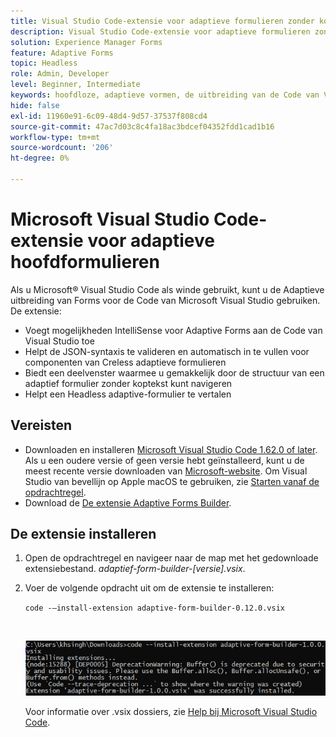 ```yaml
---
title: Visual Studio Code-extensie voor adaptieve formulieren zonder koptekst
description: Visual Studio Code-extensie voor adaptieve formulieren zonder koptekst
solution: Experience Manager Forms
feature: Adaptive Forms
topic: Headless
role: Admin, Developer
level: Beginner, Intermediate
keywords: hoofdloze, adaptieve vormen, de uitbreiding van de Code van Visual Studio
hide: false
exl-id: 11960e91-6c09-48d4-9d57-37537f808cd4
source-git-commit: 47ac7d03c8c4fa18ac3bdcef04352fdd1cad1b16
workflow-type: tm+mt
source-wordcount: '206'
ht-degree: 0%

---
```


# Microsoft Visual Studio Code-extensie voor adaptieve hoofdformulieren

Als u Microsoft® Visual Studio Code als winde gebruikt, kunt u de Adaptieve uitbreiding van Forms voor de Code van Microsoft Visual Studio gebruiken. De extensie:

* Voegt mogelijkheden IntelliSense voor Adaptive Forms aan de Code van Visual Studio toe
* Helpt de JSON-syntaxis te valideren en automatisch in te vullen voor componenten van Creless adaptieve formulieren
* Biedt een deelvenster waarmee u gemakkelijk door de structuur van een adaptief formulier zonder koptekst kunt navigeren
* Helpt een Headless adaptive-formulier te vertalen

<!-- 

The extension o easily navigate the structure 

Adobe provides an extension for Microsoft&reg; Visual Studio Code to make it easier for you to navigate structure and develop Headless adaptive forms in Visual Studio Code. The extension adds Adaptive Forms related IntelliSense capabilities and helps auto-complete Headless adaptive forms JSON syntax. It also adds a panel, titled Forms Tree, to help navigate structure of Headless adaptive form. 

-->

## Vereisten

* Downloaden en installeren [Microsoft Visual Studio Code 1.62.0 of later](https://code.visualstudio.com/docs/supporting/FAQ#_how-do-i-find-the-version). Als u een oudere versie of geen versie hebt geïnstalleerd, kunt u de meest recente versie downloaden van [Microsoft-website](https://code.visualstudio.com/docs/setup/setup-overview). Om Visual Studio van bevellijn op Apple macOS te gebruiken, zie [Starten vanaf de opdrachtregel](https://code.visualstudio.com/docs/setup/mac#_launching-from-the-command-line).
* Download de [De extensie Adaptive Forms Builder](/help/assets/adaptive-form-builder-0.12.0.vsix).

## De extensie installeren

1. Open de opdrachtregel en navigeer naar de map met het gedownloade extensiebestand. *adaptief-form-builder-[versie].vsix*.

1. Voer de volgende opdracht uit om de extensie te installeren:

   `code -–install-extension adaptive-form-builder-0.12.0.vsix`

   <br>

   ![Extensie installeren](/help/assets/install-extension.png)


   Voor informatie over .vsix dossiers, zie [Help bij Microsoft Visual Studio Code](https://code.visualstudio.com/docs/editor/extension-marketplace#_install-from-a-vsix).
